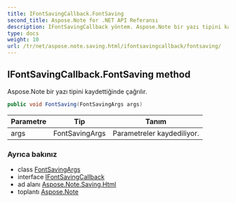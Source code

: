 ```yaml
---
title: IFontSavingCallback.FontSaving
second_title: Aspose.Note for .NET API Referansı
description: IFontSavingCallback yöntem. Aspose.Note bir yazı tipini kaydettiğinde çağrılır.
type: docs
weight: 10
url: /tr/net/aspose.note.saving.html/ifontsavingcallback/fontsaving/
---
```

## IFontSavingCallback.FontSaving method

Aspose.Note bir yazı tipini kaydettiğinde çağrılır.

```csharp
public void FontSaving(FontSavingArgs args)
```

| Parametre | Tip | Tanım |
| --- | --- | --- |
| args | FontSavingArgs | Parametreler kaydediliyor. |

### Ayrıca bakınız

* class [FontSavingArgs](../../fontsavingargs/)
* interface [IFontSavingCallback](../)
* ad alanı [Aspose.Note.Saving.Html](../../ifontsavingcallback/)
* toplantı [Aspose.Note](../../../)


